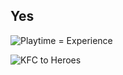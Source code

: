 ## Yes
![Playtime = Experience](https://cdn.discord-banned.me/02CK03.png)  

![KFC to Heroes](https://cdn.discord-banned.me/19MI1f.png)
